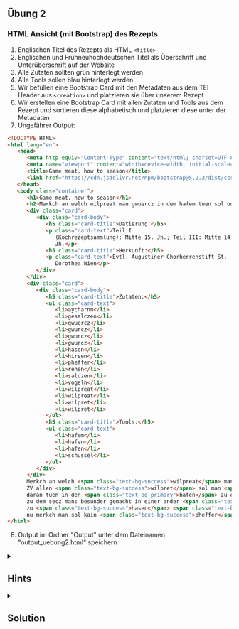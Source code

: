 ## Übung 2
### HTML Ansicht (mit Bootstrap) des Rezepts

1. Englischen Titel des Rezepts als HTML `<title>`
2. Englischen und Frühneuhochdeutschen Titel als Überschrift und Unterüberschrift auf der Website
3. Alle Zutaten sollten grün hinterlegt werden
4. Alle Tools sollen blau hinterlegt werden
5. Wir befüllen eine Bootstrap Card mit den Metadaten aus dem TEI Header aus `<creation>` und platzieren sie über unserem Rezept
6. Wir erstellen eine Bootstrap Card mit allen Zutaten und Tools aus dem Rezept und sortieren diese alphabetisch und platzieren diese unter der Metadaten
7. Ungefährer Output:

```html
<!DOCTYPE HTML>
<html lang="en">
   <head>
      <meta http-equiv="Content-Type" content="text/html; charset=UTF-8">
      <meta name="viewport" content="width=device-width, initial-scale=1">
      <title>Game meat, how to season</title>
      <link href="https://cdn.jsdelivr.net/npm/bootstrap@5.2.3/dist/css/bootstrap.min.css" rel="stylesheet" integrity="sha384-rbsA2VBKQhggwzxH7pPCaAqO46MgnOM80zW1RWuH61DGLwZJEdK2Kadq2F9CUG65" crossorigin="anonymous">
   </head>
   <body class="container">
      <h1>Game meat, how to season</h1>
      <h2>Merkch an welch wilpreat man gwuercz in dem hafem tuen sol oder nicht</h2>
      <div class="card">
         <div class="card-body">
            <h5 class="card-title">Datierung:</h5>
            <p class="card-text">Teil I
               (Kochrezeptsammlung): Mitte 15. Jh.; Teil III: Mitte 14.
               Jh.</p>
            <h5 class="card-title">Herkunft:</h5>
            <p class="card-text">Evtl. Augustiner-Chorherrenstift St.
               Dorothea Wien</p>
         </div>
      </div>
      <div class="card">
         <div class="card-body">
            <h5 class="card-title">Zutaten:</h5>
            <ul class="card-text">
               <li>aycharnn</li>
               <li>gesalczen</li>
               <li>gwuercz</li>
               <li>gwurcz</li>
               <li>gwurcz</li>
               <li>gwurcz</li>
               <li>hasen</li>
               <li>hirsen</li>
               <li>pheffer</li>
               <li>rehen</li>
               <li>salczen</li>
               <li>vogeln</li>
               <li>wilpreat</li>
               <li>wilpreat</li>
               <li>wilpret</li>
               <li>wilpret</li>
            </ul>
            <h5 class="card-title">Tools:</h5>
            <ul class="card-text">
               <li>hafem</li>
               <li>hafen</li>
               <li>hafen</li>
               <li>schussel</li>
            </ul>
         </div>
      </div>
      Merkch an welch <span class="text-bg-success">wilpreat</span> man <span class="text-bg-success">gwuercz</span> in dem <span class="text-bg-primary">hafem</span> tuen sol oder nicht
      ZV allen <span class="text-bg-success">wilpret</span> sol man <span class="text-bg-success">gwurcz</span> machen vnd
      daran tuen in den <span class="text-bg-primary">hafen</span> zu einem gepraten <span class="text-bg-success">rehen</span> oder gesoten <span class="text-bg-success">hirsen</span>
      zu dem secz mans besunder gemacht in einer ander <span class="text-bg-primary">schussel</span> Aber
      zu <span class="text-bg-success">hasen</span> <span class="text-bg-success">aycharnn</span> vnd zu <span class="text-bg-success">vogeln</span> an dy alle geust man <span class="text-bg-success">gwurcz</span> in den <span class="text-bg-primary">hafen</span>
      nu merkch man sol kain <span class="text-bg-success">pheffer</span> noch <span class="text-bg-success">gwurcz</span> <span class="text-bg-success">salczen</span> dy man besunder zu dem <span class="text-bg-success">wilpreat</span> wil wenn das <span class="text-bg-success">wilpret</span> ist vor <span class="text-bg-success">gesalczen</span><script src="https://cdn.jsdelivr.net/npm/bootstrap@5.2.3/dist/js/bootstrap.bundle.min.js" integrity="sha384-kenU1KFdBIe4zVF0s0G1M5b4hcpxyD9F7jL+jjXkk+Q2h455rYXK/7HAuoJl+0I4" crossorigin="anonymous"></script></body>
</html>
```
8. Output im Ordner "Output" unter dem Dateinamen "output_uebung2.html" speichern

<details><summary><h2>Hints</h2></summary>
<p>

- Wir benötigen `<xsl:value-of>`, `<xsl:apply-templates>` und `<xsl:for-each>` mit `<xsl:sort>`
- Saxon erzeugt für uns schon ein `<meta>` Element, dass `<meta charset="utf-8">` aus der Bootstrap Vorlage überflüssig macht
- Standardmäßig sortiert `<xsl:sort>` alphabetisch
- Unter https://getbootstrap.com/docs/5.2/helpers/color-background/ bietet Bootstrap eine Klasse für Hintergrund und passende Textfarbe in einem!

</p>
</details>

<details><summary><h2>Solution</h2></summary>
<p>

```xslt
<?xml version="1.0" encoding="UTF-8"?>
<xsl:stylesheet xmlns:xsl="http://www.w3.org/1999/XSL/Transform"
    xmlns:xs="http://www.w3.org/2001/XMLSchema" xmlns:t="http://www.tei-c.org/ns/1.0"
    exclude-result-prefixes="#all" version="2.0">

<xsl:output method="html"/>
    
    <xsl:template match="/">
        <html lang="en">
            <head>
                <meta name="viewport" content="width=device-width, initial-scale=1"/>
                <title><xsl:value-of select="//t:titleStmt/t:title[@xml:lang='en']"/></title>
                <link href="https://cdn.jsdelivr.net/npm/bootstrap@5.2.3/dist/css/bootstrap.min.css" rel="stylesheet" integrity="sha384-rbsA2VBKQhggwzxH7pPCaAqO46MgnOM80zW1RWuH61DGLwZJEdK2Kadq2F9CUG65" crossorigin="anonymous"/>
            </head>
            <body class="container">
                <h1><xsl:value-of select="//t:titleStmt/t:title[@xml:lang='en']"/></h1>
                <h2><xsl:value-of select="//t:titleStmt/t:title[@xml:lang='de-x-enh']"/></h2>
                <div class="card">
                    <div class="card-body">
                        <h5 class="card-title">Datierung:</h5>
                        <p class="card-text"><xsl:value-of select="//t:origDate/t:date[@xml:lang='de']"/></p>
                        <h5 class="card-title">Herkunft:</h5>
                        <p class="card-text"><xsl:value-of select="//t:origPlace/t:placeName[@xml:lang='de']"/></p>
                    </div>
                </div>
                <div class="card">
                    <div class="card-body">
                        <h5 class="card-title">Zutaten:</h5>
                        <ul class="card-text">
                            <xsl:for-each select="//t:ingredient">
                                <xsl:sort/>
                                <li>
                                    <xsl:value-of select="."/>
                                </li>
                            </xsl:for-each>
                        </ul>
                        <h5 class="card-title">Tools:</h5>
                        <ul class="card-text">
                            <xsl:for-each select="//t:tool">
                                <xsl:sort/>
                                <li>
                                    <xsl:value-of select="."/>
                                </li>
                            </xsl:for-each>
                        </ul>
                    </div>
                </div>
                <xsl:apply-templates select="//t:body"/>
                <script src="https://cdn.jsdelivr.net/npm/bootstrap@5.2.3/dist/js/bootstrap.bundle.min.js" integrity="sha384-kenU1KFdBIe4zVF0s0G1M5b4hcpxyD9F7jL+jjXkk+Q2h455rYXK/7HAuoJl+0I4" crossorigin="anonymous"></script>
            </body>
        </html>
    </xsl:template>

    <xsl:template match="t:ingredient">
        <span class="text-bg-success"><xsl:value-of select="."/></span>
    </xsl:template>
    <xsl:template match="t:tool">
        <span class="text-bg-primary"><xsl:value-of select="."/></span>
    </xsl:template>

</xsl:stylesheet>
```
</p>
</details>
